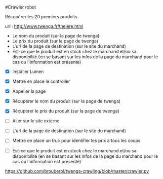 #Crawler robot

Récupérer les 20 premiers produits

url : http://www.twenga.fr/theiere.html

- Le nom du produit (sur la page de twenga)
- Le prix du produit (sur la page de twenga)
- L'url de la page de destination (sur le site du marchand)
- Est-ce que le produit est en stock chez le marchand et/ou sa disponibilité (en se basant sur les infos de la page du marchand pour le cas ou l'information est présente)

* [x] Installer Lumen
* [x] Mettre en place le controller
* [x] Appeller la page
* [x] Récupérer le nom du produit (sur la page de twenga)
* [x] Récupérer le prix du produit (sur la page de twenga)
* [ ] Aller sur le site extèrne
* [ ] L'url de la page de destination (sur le site du marchand)
* [ ] Mettre en place un truc pour identifier les prix à tous les coups
* [ ] Est-ce que le produit est en stock chez le marchand et/ou sa disponibilité (en se basant sur les infos de la page du marchand pour le cas ou l'information est présente) 


https://github.com/brouberol/twenga-crawling/blob/master/crawler.py
